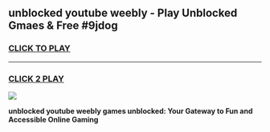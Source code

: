 
## unblocked youtube weebly - Play Unblocked Gmaes & Free #9jdog
<h3>
<a href="https://news.freeplayer.one?title=unblocked_youtube_weebly&ref=27F">CLICK TO PLAY</a></h3>
<hr>

<h3>
<a href="https://news.freeplayer.one?title=unblocked_youtube_weebly&ref=27F">CLICK 2 PLAY</a>
  
</h3>

<a href="https://news.freeplayer.one?title=unblocked_youtube_weebly&ref=27F/"><img src="https://clearcache.store/games.png"></a>


**unblocked youtube weebly games unblocked: Your Gateway to Fun and Accessible Online Gaming**
